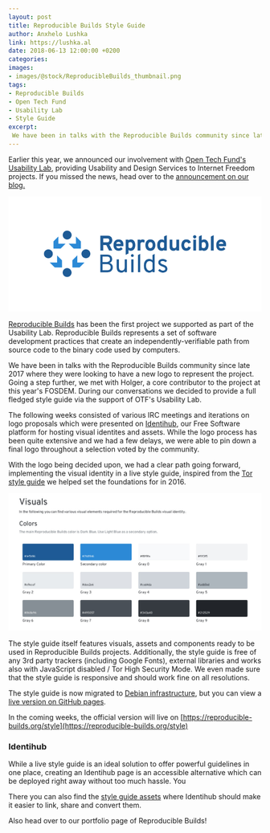 ```yaml
---
layout: post
title: Reproducible Builds Style Guide
author: Anxhelo Lushka
link: https://lushka.al
date: 2018-06-13 12:00:00 +0200
categories: 
images:
- images/@stock/ReproducibleBuilds_thumbnail.png
tags:
- Reproducible Builds
- Open Tech Fund
- Usability Lab
- Style Guide
excerpt:
 We have been in talks with the Reproducible Builds community since late 2017 where they were looking to have a new logo to represent the project. Going a step further, we also decided to work on a fully fledged live style guide.[…]
---
```


Earlier this year, we announced our involvement with [Open Tech Fund's Usability Lab](http://opentech.fund/lab/usability-lab), providing Usability and Design Services to Internet Freedom projects. If you missed the news, head over to the [announcement on our blog.](https://ura.design/2018/03/12/ura-now-part-open-tech-funds-usability-lab)

![Reproducible Builds Logo](/images/@stock/rb_header.png)

[Reproducible Builds](https://reproducible-builds.org) has been the first project we supported as part of the Usability Lab. Reproducible Builds represents a set of software development practices that create an independently-verifiable path from source code to the binary code used by computers. 

We have been in talks with the Reproducible Builds community since late 2017 where they were looking to have a new logo to represent the project. Going a step further, we met with Holger, a core contributor to the project at this year's FOSDEM. During our conversations we decided to provide a full fledged style guide via the support of OTF's Usability Lab.

The following weeks consisted of various IRC meetings and iterations on logo proposals which were presented on [Identihub](https://identihub.co), our Free Software platform for hosting visual identites and assets. While the logo process has been quite extensive and we had a few delays, we were able to pin down a final logo throughout a selection voted by the community. 

With the logo being decided upon, we had a clear path going forward, implementing the visual identity in a live style guide, inspired from the [Tor style guide](https://styleguide.torproject.org) we helped set the foundations for in 2016.

![Colors Section](/images/@stock/RB_image_1.jpg)

The style guide itself features visuals, assets and components ready to be used in Reproducible Builds projects. Additionally, the style guide is free of any 3rd party trackers (including Google Fonts), external libraries and works also with JavaScript disabled / Tor High Security Mode. We even made sure that the style guide is responsive and should work fine on all resolutions.

The style guide is now migrated to [Debian infrastructure](https://salsa.debian.org/reproducible-builds/reproducible-styleguide), but you can view a [live version on GitHub pages](https://uracreative.github.io/reproducible-builds-styleguide/).

In the coming weeks, the official version will live on [https://reproducible-builds.org/style](https://reproducible-builds.org/style)


### Identihub

While a live style guide is an ideal solution to offer powerful guidelines in one place, creating an Identihub page is an accessible alternative which can be deployed right away without too much hassle. You

There you can also find the [style guide assets](https://demo.identihub.co/project/reproducible-builds) where Identihub should make it easier to link, share and convert them.
 
 Also head over to our portfolio page of Reproducible Builds!
